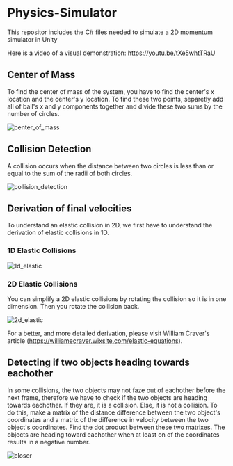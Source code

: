 # Physics-Simulator
This repositor includes the C# files needed to simulate a 2D momentum simulator in Unity

Here is a video of a visual demonstration: https://youtu.be/tXe5whtTRaU

## Center of Mass
To find the center of mass of the system, you have to find the center's x location and the center's y location. To find these two points, separetly add all of ball's x and y components together and divide these two sums by the number of circles.

![center_of_mass](https://github.com/user-attachments/assets/55ccc8f7-45ee-4bc2-8ed9-af20387d8e3e)


## Collision Detection
A collision occurs when the distance between two circles is less than or equal to the sum of the radii of both circles.

![collision_detection](https://github.com/user-attachments/assets/5d139262-cf2a-4d76-8db6-3d4f541e1c7a)

## Derivation of final velocities
To understand an elastic collision in 2D, we first have to understand the derivation of elastic collisions in 1D.

### 1D Elastic Collisions
![1d_elastic](https://github.com/user-attachments/assets/34366d45-134b-44b7-a88d-e776bf964da0)

### 2D Elastic Collisions
You can simplify a 2D elastic collisions by rotating the collision so it is in one dimension. Then you rotate the collision back.

![2d_elastic](https://github.com/user-attachments/assets/b27b38eb-7833-440e-a725-91f5475e07ec)

For a better, and more detailed derivation, please visit William Craver's article (https://williamecraver.wixsite.com/elastic-equations).


## Detecting if two objects heading towards eachother
In some collisions, the two objects may not faze out of eachother before the next frame, therefore we have to check if the two objects are heading towards eachother. If they are, it is a collision. Else, it is not a collision. To do this, make a matrix of the distance difference between the two object's coordinates and a matrix of the difference in velocity between the two object's coordinates. Find the dot product between these two matrixes. The objects are heading toward eachother when at least on of the coordinates results in a negative number.

![closer](https://github.com/user-attachments/assets/75c424ce-8eaf-4066-9240-38f32e2c4846)

